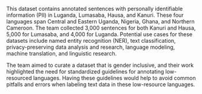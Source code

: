 This dataset contains annotated sentences with personally identifiable information (PII) in Luganda, Lumasaba, Hausa, and Kanuri. These four languages span Central and Eastern Uganda, Nigeria, Ghana, and Northern Cameroon. The team collected 3,000 sentences for both Kanuri and Hausa, 5,000 for Lumasaba, and 4,000 for Luganda. Potential use cases for these datasets include named entity recognition (NER), text classification, privacy-preserving data analysis and research, language modeling, machine translation, and linguistic research.
 
 The team aimed to curate a dataset that is gender inclusive, and their work highlighted the need for standardized guidelines for annotating low-resourced languages. Having these guidelines would help to avoid common pitfalls and errors when labeling text data in these low-resource languages.
